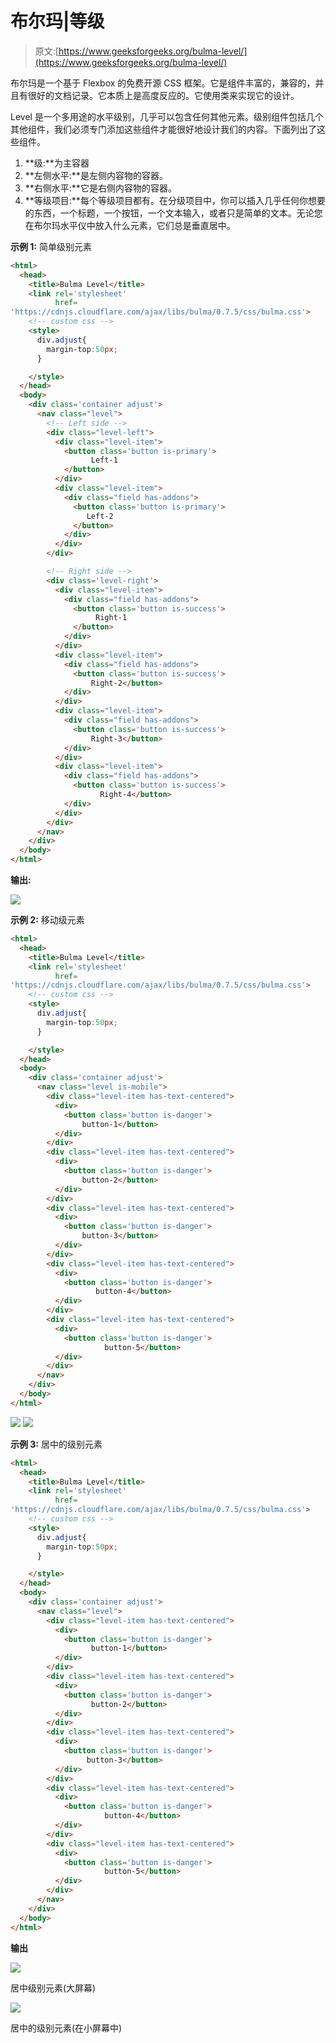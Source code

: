 # 布尔玛|等级

> 原文:[https://www.geeksforgeeks.org/bulma-level/](https://www.geeksforgeeks.org/bulma-level/)

布尔玛是一个基于 Flexbox 的免费开源 CSS 框架。它是组件丰富的，兼容的，并且有很好的文档记录。它本质上是高度反应的。它使用类来实现它的设计。

Level 是一个多用途的水平级别，几乎可以包含任何其他元素。级别组件包括几个其他组件，我们必须专门添加这些组件才能很好地设计我们的内容。下面列出了这些组件。

1.  **级:**为主容器
2.  **左侧水平:**是左侧内容物的容器。
3.  **右侧水平:**它是右侧内容物的容器。
4.  **等级项目:**每个等级项目都有。在分级项目中，你可以插入几乎任何你想要的东西，一个标题，一个按钮，一个文本输入，或者只是简单的文本。无论您在布尔玛水平仪中放入什么元素，它们总是垂直居中。

**示例 1:** 简单级别元素

```html
<html>
  <head>
    <title>Bulma Level</title>
    <link rel='stylesheet' 
          href=
'https://cdnjs.cloudflare.com/ajax/libs/bulma/0.7.5/css/bulma.css'>
    <!-- custom css -->
    <style>
      div.adjust{
        margin-top:50px;
      }

    </style>
  </head>
  <body>  
    <div class='container adjust'>
      <nav class="level">
        <!-- Left side -->
        <div class="level-left">
          <div class="level-item">
            <button class='button is-primary'>
                  Left-1
            </button>
          </div>
          <div class="level-item">
            <div class="field has-addons">
              <button class='button is-primary'>
                 Left-2
              </button>
            </div>
          </div>
        </div>

        <!-- Right side -->
        <div class='level-right'>
          <div class="level-item">
            <div class="field has-addons">
              <button class='button is-success'>
                   Right-1
              </button>
            </div>
          </div>
          <div class="level-item">
            <div class="field has-addons">
              <button class='button is-success'>
                  Right-2</button>
            </div>
          </div>
          <div class="level-item">
            <div class="field has-addons">
              <button class='button is-success'>
                  Right-3</button>
            </div>
          </div>
          <div class="level-item">
            <div class="field has-addons">
              <button class='button is-success'>
                    Right-4</button>
            </div>
          </div>
        </div>
      </nav>
    </div>
  </body>
</html>
```

**输出:**

![](img/49c13b33bdf8a2509eac881efd39c1ba.png)

**示例 2:** 移动级元素

```html
<html>
  <head>
    <title>Bulma Level</title>
    <link rel='stylesheet' 
          href=
'https://cdnjs.cloudflare.com/ajax/libs/bulma/0.7.5/css/bulma.css'>
    <!-- custom css -->
    <style>
      div.adjust{
        margin-top:50px;
      }

    </style>
  </head>
  <body>
    <div class='container adjust'>
      <nav class="level is-mobile">
        <div class="level-item has-text-centered">
          <div>
            <button class='button is-danger'>
                button-1</button>
          </div>
        </div>
        <div class="level-item has-text-centered">
          <div>
            <button class='button is-danger'>
                button-2</button>
          </div>
        </div>
        <div class="level-item has-text-centered">
          <div>
            <button class='button is-danger'>
                button-3</button>
          </div>
        </div>
        <div class="level-item has-text-centered">
          <div>
            <button class='button is-danger'>
                   button-4</button>
          </div>
        </div>
        <div class="level-item has-text-centered">
          <div>
            <button class='button is-danger'>
                     button-5</button>
          </div>
        </div>
      </nav>
    </div>
  </body>
</html>
```

![](img/07bb93d87bc6373d007817db5cbd3bf7.png) ![](img/45bfcb59db78afee2b5140f0e50fa754.png)

**示例 3:** 居中的级别元素

```html
<html>
  <head>
    <title>Bulma Level</title>
    <link rel='stylesheet' 
          href=
'https://cdnjs.cloudflare.com/ajax/libs/bulma/0.7.5/css/bulma.css'>
    <!-- custom css -->
    <style>
      div.adjust{
        margin-top:50px;
      }

    </style>
  </head>
  <body>
    <div class='container adjust'>
      <nav class="level">
        <div class="level-item has-text-centered">
          <div>
            <button class='button is-danger'>
                  button-1</button>
          </div>
        </div>
        <div class="level-item has-text-centered">
          <div>
            <button class='button is-danger'>
                  button-2</button>
          </div>
        </div>
        <div class="level-item has-text-centered">
          <div>
            <button class='button is-danger'>
                 button-3</button>
          </div>
        </div>
        <div class="level-item has-text-centered">
          <div>
            <button class='button is-danger'>
                     button-4</button>
          </div>
        </div>
        <div class="level-item has-text-centered">
          <div>
            <button class='button is-danger'>
                     button-5</button>
          </div>
        </div>
      </nav>
    </div>
  </body>
</html>
```

**输出**

![](img/b5b3ab1bf58d463a742dffa764f7b3c9.png)

居中级别元素(大屏幕)

![](img/0e83c3a4dfd8001dd0e7db8e33221de2.png)

居中的级别元素(在小屏幕中)